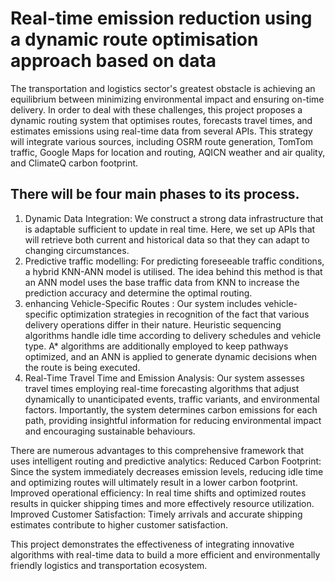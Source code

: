 # Real-time emission reduction using a dynamic route optimisation approach based on data 
The transportation and logistics sector's greatest obstacle is achieving an equilibrium between minimizing environmental impact and ensuring on-time delivery. In order to deal with these challenges, this project proposes a dynamic routing system that optimises routes, forecasts travel times, and estimates emissions using real-time data from several APIs. This strategy will integrate various sources, including OSRM route generation, TomTom traffic, Google Maps for location and routing, AQICN weather and air quality, and ClimateQ carbon footprint.

## There will be four main phases to its process. 
1. Dynamic Data Integration: We construct a strong data infrastructure that is adaptable sufficient to update in real time. Here, we set up APIs that will retrieve both current and historical data so that they can adapt to changing circumstances. 
2. Predictive traffic modelling: For predicting foreseeable traffic conditions, a hybrid KNN-ANN model is utilised. The idea behind this method is that an ANN model uses the base traffic data from KNN to increase the prediction accuracy and determine the optimal routing.
3. enhancing Vehicle-Specific Routes : Our system includes vehicle-specific optimization strategies in recognition of the fact that various delivery operations differ in their nature. Heuristic sequencing algorithms handle idle time according to delivery schedules and vehicle type. A* algorithms are additionally employed to keep pathways optimized, and an ANN is applied to generate dynamic decisions when the route is being executed. 
4. Real-Time Travel Time and Emission Analysis:  Our system assesses travel times employing real-time forecasting algorithms that adjust dynamically to unanticipated events, traffic variants, and environmental factors. Importantly, the system determines carbon emissions for each path, providing insightful information for reducing environmental impact and encouraging sustainable behaviours. 

There are numerous advantages to this comprehensive framework that uses intelligent routing and predictive analytics: 
Reduced Carbon Footprint: Since the system immediately decreases emission levels, reducing idle time and optimizing routes will ultimately result in a lower carbon footprint. 
Improved operational efficiency: In real time shifts and optimized routes results in quicker shipping times and more effectively resource utilization. 
Improved Customer Satisfaction: Timely arrivals and accurate shipping estimates contribute to higher customer satisfaction. 

This project demonstrates the effectiveness of integrating innovative algorithms with real-time data to build a more efficient and environmentally friendly logistics and transportation ecosystem.

